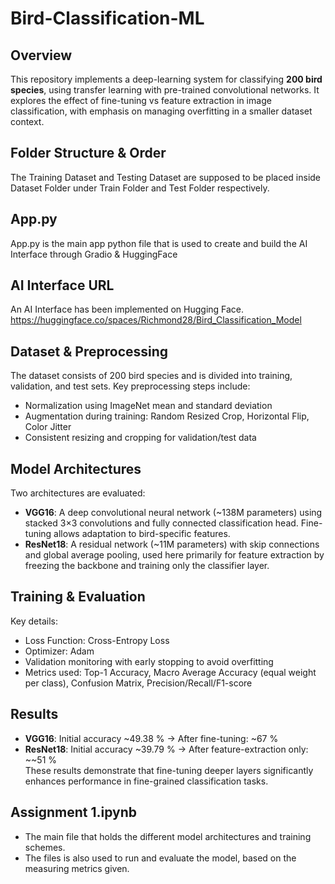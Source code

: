# Bird-Classification-ML

## Overview
This repository implements a deep-learning system for classifying **200 bird species**, using transfer learning with pre-trained convolutional networks. It explores the effect of fine-tuning vs feature extraction in image classification, with emphasis on managing overfitting in a smaller dataset context.

## Folder Structure & Order
The Training Dataset and Testing Dataset are supposed to be placed inside Dataset Folder under Train Folder and Test Folder respectively.

## App.py
App.py is the main app python file that is used to create and build the AI Interface through Gradio & HuggingFace

## AI Interface URL
An AI Interface has been implemented on Hugging Face.
https://huggingface.co/spaces/Richmond28/Bird_Classification_Model

## Dataset & Preprocessing  
The dataset consists of 200 bird species and is divided into training, validation, and test sets. Key preprocessing steps include:  
- Normalization using ImageNet mean and standard deviation  
- Augmentation during training: Random Resized Crop, Horizontal Flip, Color Jitter  
- Consistent resizing and cropping for validation/test data

## Model Architectures  
Two architectures are evaluated:  
- **VGG16**: A deep convolutional neural network (~138M parameters) using stacked 3×3 convolutions and fully connected classification head. Fine-tuning allows adaptation to bird-specific features.  
- **ResNet18**: A residual network (~11M parameters) with skip connections and global average pooling, used here primarily for feature extraction by freezing the backbone and training only the classifier layer.

## Training & Evaluation  
Key details:  
- Loss Function: Cross-Entropy Loss  
- Optimizer: Adam  
- Validation monitoring with early stopping to avoid overfitting  
- Metrics used: Top-1 Accuracy, Macro Average Accuracy (equal weight per class), Confusion Matrix, Precision/Recall/F1-score

## Results  
- **VGG16**: Initial accuracy ~49.38 % → After fine-tuning: ~67 %  
- **ResNet18**: Initial accuracy ~39.79 % → After feature-extraction only: ~~51 %  
These results demonstrate that fine-tuning deeper layers significantly enhances performance in fine-grained classification tasks.


## Assignment 1.ipynb
- The main file that holds the different model architectures and training schemes.
- The files is also used to run and evaluate the model, based on the measuring metrics given.
